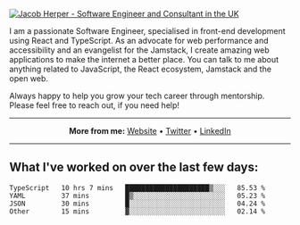 [![Jacob Herper - Software Engineer and Consultant in the UK](https://res.cloudinary.com/jacobherper/image/upload/v1641506277/gh-image.png)](https://jacobherper.com/)

I am a passionate Software Engineer, specialised in front-end development using React and TypeScript. As an advocate for web performance and accessibility and an evangelist for the Jamstack, I create amazing web applications to make the internet a better place. You can talk to me about anything related to JavaScript, the React ecosystem, Jamstack and the open web.

Always happy to help you grow your tech career through mentorship. Please feel free to reach out, if you need help!

---

<p align="center">
  <strong>More from me:</strong> 
  <a href="https://jacobherper.com/">Website</a> •
  <a href="https://twitter.com/intent/follow?screen_name=jakeherp&tw_p=followbutton">Twitter</a> •
  <a href="https://www.linkedin.com/in/jacobherper/">LinkedIn</a>
</p>

---

## What I've worked on over the last few days:

<!--START_SECTION:waka-->

```text
TypeScript   10 hrs 7 mins   █████████████████████▒░░░   85.53 %
YAML         37 mins         █▒░░░░░░░░░░░░░░░░░░░░░░░   05.23 %
JSON         30 mins         █░░░░░░░░░░░░░░░░░░░░░░░░   04.24 %
Other        15 mins         ▓░░░░░░░░░░░░░░░░░░░░░░░░   02.14 %
```

<!--END_SECTION:waka-->
